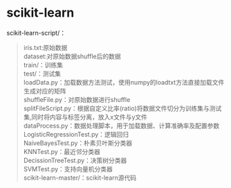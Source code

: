 # scikit-learn
scikit-learn-script/：<br>
>iris.txt:原始数据<br>
>dataset:对原始数据shuffle后的数据<br>
>train/：训练集<br>
>test/：测试集<br>
>loadData.py：加载数据方法测试，使用numpy的loadtxt方法直接加载文件生成对应的矩阵<br>
>shuffleFile.py：对原始数据进行shuffle<br>
>splitFileScript.py：根据自定义比率(ratio)将数据文件切分为训练集与测试集,同时将内容与标签分离，放入x文件与y文件<br>
>dataProcess.py：数据处理脚本，用于加载数据、计算准确率及配置参数<br>
>LogisticRegressionTest.py：逻辑回归<br>
>NaiveBayesTest.py：朴素贝叶斯分类器<br>
>KNNTest.py：最近邻分类器<br>
>DecissionTreeTest.py：决策树分类器<br>
>SVMTest.py：支持向量机分类器<br>
scikit-learn-master/：scikit-learn源代码